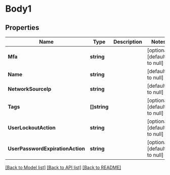 # Body1

## Properties
Name | Type | Description | Notes
------------ | ------------- | ------------- | -------------
**Mfa** | **string** |  | [optional] [default to null]
**Name** | **string** |  | [default to null]
**NetworkSourceIp** | **string** |  | [default to null]
**Tags** | **[]string** |  | [optional] [default to null]
**UserLockoutAction** | **string** |  | [optional] [default to null]
**UserPasswordExpirationAction** | **string** |  | [optional] [default to null]

[[Back to Model list]](../README.md#documentation-for-models) [[Back to API list]](../README.md#documentation-for-api-endpoints) [[Back to README]](../README.md)


